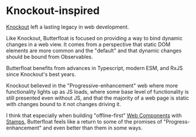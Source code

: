 # Knockout-inspired

[Knockout](https://knockoutjs.com/) left a lasting legacy in web
development.

Like Knockout, Butterfloat is focused on providing a way to bind
dynamic changes in a web view. It comes from a perspective that
static DOM elements are more common and the "default" and that
dynamic changes should be bound from Observables.

Butterfloat benefits from advances in Typescript, modern ESM, and
RxJS since Knockout's best years.

Knockout believed in the "Progressive-enhancement" web where more
functionality lights up as JS loads, where some base level of functionality
is still presented even without JS, and that the majority of a web page
is static with changes bound to it not changes driving it.

I think that especially when building "offline-first" [Web Components]
with [Stamps], Butterfloat feels like a return to some of the promises of
"Progress-enhancement" and even better than them in some ways.

[Web Components]: ../guides/web-components.md
[Stamps]: ../stamps.md
